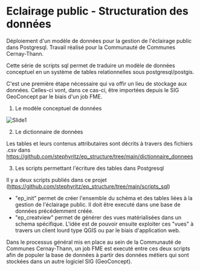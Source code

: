 # Eclairage public - Structuration des données

Déploiement d'un modèle de données pour la gestion de l'éclairage public dans Postgresql. Travail réalisé pour la Communauté de Communes Cernay-Thann.

Cette série de scripts sql permet de traduire un modèle de données conceptuel en un système de tables relationnelles sous postgresql/postgis.

C'est une première étape nécessaire qui va offir un lieu de stockage aux données. Celles-ci vont, dans ce cas-ci, être importées depuis le SIG GeoConcept par le biais d'un job FME.

1. Le modèle conceptuel de données

![Slide1](https://user-images.githubusercontent.com/34446202/121888744-a2d96f00-cd18-11eb-87cb-2d706e343b57.jpg)



2. Le dictionnaire de données

Les tables et leurs contenus attributaires sont décrits à travers des fichiers .csv dans https://github.com/stephyritz/ep_structure/tree/main/dictionnaire_donnees

3. Les scripts permettant l'écriture des tables dans Postgresql

Il y a deux scripts publiés dans ce projet (https://github.com/stephyritz/ep_structure/tree/main/scripts_sql)

- "ep_init" permet de créer l'ensemble du schéma et des tables liées à la gestion de l'éclairage public. Il doit être executé dans une base de données précédemment créée.
- "ep_creatview" permet de générer des vues matérialisées dans un schema spécifique. L'idée est de pouvoir ensuite exploiter ces "vues" à travers un client lourd type QGIS ou par le biais d'application web.

Dans le processus général mis en place au sein de la Communauté de Communes Cernay-Thann, un job FME est executé entre ces deux scripts afin de populer la base de données à partir des données métiers qui sont stockées dans un autre logiciel SIG (GeoConcept).
